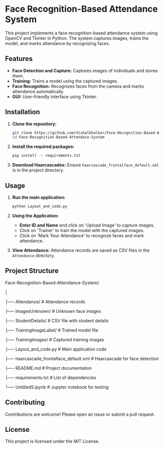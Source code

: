 # Face Recognition-Based Attendance System

This project implements a face recognition-based attendance system using OpenCV and Tkinter in Python. The system captures images, trains the model, and marks attendance by recognizing faces.

## Features

- **Face Detection and Capture:** Captures images of individuals and stores them.
- **Training:** Trains a model using the captured images.
- **Face Recognition:** Recognizes faces from the camera and marks attendance automatically.
- **GUI:** User-friendly interface using Tkinter.

## Installation

1. **Clone the repository:**
    ```sh
    git clone https://github.com/Vishalbhalkar/Face-Recognition-Based-Attendace-System.git
    cd Face-Recognition-Based-Attendace-System
    ```

2. **Install the required packages:**
    ```sh
    pip install -r requirements.txt
    ```

3. **Download Haarcascades:**
    Ensure `haarcascade_frontalface_default.xml` is in the project directory.

## Usage

1. **Run the main application:**
    ```sh
    python Layout_and_code.py
    ```

2. **Using the Application:**
    - **Enter ID and Name** and click on 'Upload Image' to capture images.
    - Click on 'Trainer' to train the model with the captured images.
    - Click on 'Mark Your Attendance' to recognize faces and mark attendance.

3. **View Attendance:**
    Attendance records are saved as CSV files in the `Attendance` directory.

## Project Structure

Face-Recognition-Based-Attendance-System/

│

├── Attendance/ # Attendance records

├── ImagesUnknown/ # Unknown face images

├── StudentDetails/ # CSV file with student details

├── TrainingImageLabel/ # Trained model file

├── TrainingImages/ # Captured training images

├── Layout_and_code.py # Main application code

├── haarcascade_frontalface_default.xml # Haarcascade for face detection

├── README.md # Project documentation

├── requirements.txt # List of dependencies

└── Untitled5.ipynb # Jupyter notebook for testing

## Contributing

Contributions are welcome! Please open an issue or submit a pull request.

## License

This project is licensed under the MIT License.
